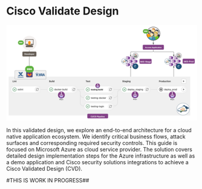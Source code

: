 # Cisco Validate Design  
![alt text](https://github.com/cisco-security/Cisco-Validated-Designs/blob/master/safe-cloud-caas-azure/images/SecureCICD.svg)  

In this validated design, we explore an end-to-end architecture for a cloud native application ecosystem. We identify critical business flows, attack surfaces and corresponding required security controls. This guide is focused on Microsoft Azure as cloud service provider. The solution covers detailed design implementation steps for the Azure infrastructure as well as a demo application and Cisco security solutions integrations to achieve a Cisco Validated Design (CVD).  

#THIS IS WORK IN PROGRESS##
